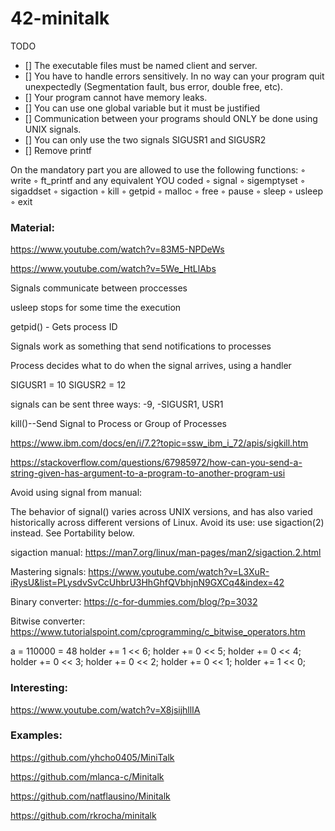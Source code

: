 # 42-minitalk

TODO
- [] The executable files must be named client and server.
- [] You have to handle errors sensitively. In no way can your program quit unexpectedly
(Segmentation fault, bus error, double free, etc).
- [] Your program cannot have memory leaks.
- [] You can use one global variable but it must be justified
- [] Communication between your programs should ONLY be done using UNIX signals.
- [] You can only use the two signals SIGUSR1 and SIGUSR2
- [] Remove printf


On the mandatory part you are allowed to use the following functions:
◦ write
◦ ft_printf and any equivalent YOU coded
◦ signal
◦ sigemptyset
◦ sigaddset
◦ sigaction
◦ kill
◦ getpid
◦ malloc
◦ free
◦ pause
◦ sleep
◦ usleep
◦ exit

### Material:

https://www.youtube.com/watch?v=83M5-NPDeWs

https://www.youtube.com/watch?v=5We_HtLlAbs

Signals communicate between proccesses

usleep stops for some time the execution

getpid() - Gets process ID

Signals work as something that send notifications to processes

Process decides what to do when the signal arrives, using a handler

SIGUSR1 = 10 SIGUSR2 = 12

signals can be sent three ways: -9, -SIGUSR1, USR1

kill()--Send Signal to Process or Group of Processes

https://www.ibm.com/docs/en/i/7.2?topic=ssw_ibm_i_72/apis/sigkill.htm

https://stackoverflow.com/questions/67985972/how-can-you-send-a-string-given-has-argument-to-a-program-to-another-program-usi

Avoid using signal from manual:

The behavior  of signal() varies across UNIX versions, and has also varied historically across different versions of Linux.  Avoid its use: use sigaction(2) instead.  See Portability below.

sigaction manual: https://man7.org/linux/man-pages/man2/sigaction.2.html

Mastering signals: https://www.youtube.com/watch?v=L3XuR-iRysU&list=PLysdvSvCcUhbrU3HhGhfQVbhjnN9GXCq4&index=42

Binary converter: https://c-for-dummies.com/blog/?p=3032

Bitwise converter: https://www.tutorialspoint.com/cprogramming/c_bitwise_operators.htm

a = 110000 = 48
holder += 1 << 6;
holder += 0 << 5;
holder += 0 << 4;
holder += 0 << 3;
holder += 0 << 2;
holder += 0 << 1;
holder += 1 << 0;

### Interesting:

https://www.youtube.com/watch?v=X8jsijhllIA

### Examples:

https://github.com/yhcho0405/MiniTalk

https://github.com/mlanca-c/Minitalk

https://github.com/natflausino/Minitalk

https://github.com/rkrocha/minitalk
